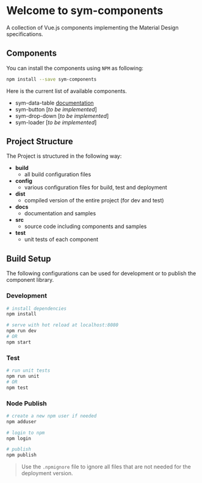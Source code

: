 # Welcome to sym-components

A collection of Vue.js components implementing the Material Design specifications.

## Components

You can install the components using `NPM` as following:

```bash
npm install --save sym-components
```

Here is the current list of available components.

- sym-data-table [documentation](docs/SymDataTable.md)
- sym-button [*to be implemented*]
- sym-drop-down [*to be implemented*]
- sym-loader [*to be implemented*]

## Project Structure

The Project is structured in the following way:

- **build**
  - all build configuration files
- **config**
  - various configuration files for build, test and deployment
- **dist**
  - compiled version of the entire project (for dev and test)
- **docs**
  - documentation and samples
- **src**
  - source code including components and samples
- **test**
  - unit tests of each component

## Build Setup

The following configurations can be used for development or to publish the component library.

### Development

``` bash
# install dependencies
npm install

# serve with hot reload at localhost:8080
npm run dev
# OR
npm start
```

### Test

```bash
# run unit tests
npm run unit
# OR
npm test
```

### Node Publish

```bash
# create a new npm user if needed
npm adduser

# login to npm
npm login

# publish
npm publish
```

> Use the `.npmignore` file to ignore all files that are not needed for the deployment version. 
